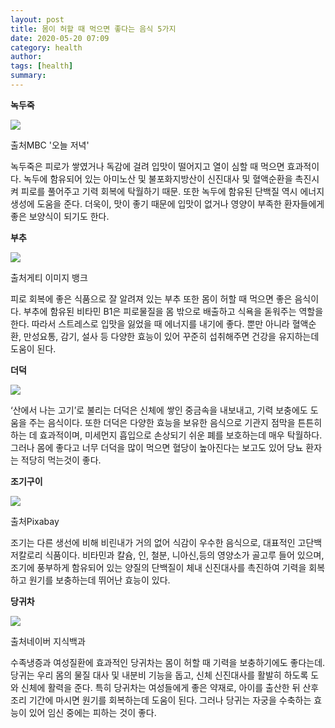```yaml
---
layout: post
title: 몸이 허할 때 먹으면 좋다는 음식 5가지
date: 2020-05-20 07:09
category: health
author: 
tags: [health]
summary: 
---
```



**녹두죽**

![](https://img1.daumcdn.net/thumb/R720x0/?fname=https%3A%2F%2Ft1.daumcdn.net%2Fliveboard%2Finterstella-story%2Fe6d6cc89e2924b83b853cda135419a93.JPG)

출처MBC '오늘 저녁'

녹두죽은 피로가 쌓였거나 독감에 걸려 입맛이 떨어지고 열이 심할 때 먹으면 효과적이다. 녹두에 함유되어 있는 아미노산 및 불포화지방산이 신진대사 및 혈액순환을 촉진시켜 피로를 풀어주고 기력 회복에 탁월하기 때문. 또한 녹두에 함유된 단백질 역시 에너지 생성에 도움을 준다. 더욱이, 맛이 좋기 때문에 입맛이 없거나 영양이 부족한 환자들에게 좋은 보양식이 되기도 한다.

**부추**

![](https://img1.daumcdn.net/thumb/R720x0/?fname=https%3A%2F%2Ft1.daumcdn.net%2Fliveboard%2Finterstella-story%2F27940222b177470d842d70c27adb5ee5.JPG)

출처게티 이미지 뱅크

피로 회복에 좋은 식품으로 잘 알려져 있는 부추 또한 몸이 허할 때 먹으면 좋은 음식이다. 부추에 함유된 비타민 B1은 피로물질을 몸 밖으로 배출하고 식욕을 돋워주는 역할을 한다. 따라서 스트레스로 입맛을 잃었을 때 에너지를 내기에 좋다. 뿐만 아니라 혈액순환, 만성요통, 감기, 설사 등 다양한 효능이 있어 꾸준히 섭취해주면 건강을 유지하는데 도움이 된다.

**더덕**

![](https://img1.daumcdn.net/thumb/R720x0/?fname=https%3A%2F%2Ft1.daumcdn.net%2Fliveboard%2Finterstella-story%2F9d7ef2c8c04145eb84c1c180796422e8.JPG)

‘산에서 나는 고기’로 불리는 더덕은 신체에 쌓인 중금속을 내보내고, 기력 보충에도 도움을 주는 음식이다. 또한 더덕은 다양한 효능을 보유한 음식으로 기관지 점막을 튼튼히 하는 데 효과적이며, 미세먼지 흡입으로 손상되기 쉬운 폐를 보호하는데 매우 탁월하다. 그러나 몸에 좋다고 너무 더덕을 많이 먹으면 혈당이 높아진다는 보고도 있어 당뇨 환자는 적당히 먹는것이 좋다.

**조기구이**

![](https://img1.daumcdn.net/thumb/R720x0/?fname=https%3A%2F%2Ft1.daumcdn.net%2Fliveboard%2Finterstella-story%2Fb4a7885e580d436089cef6159056c0b4.JPG)

출처Pixabay

조기는 다른 생선에 비해 비린내가 거의 없어 식감이 우수한 음식으로, 대표적인 고단백 저칼로리 식품이다. 비타민과 칼슘, 인, 철분, 니아신,등의 영양소가 골고루 들어 있으며, 조기에 풍부하게 함유되어 있는 양질의 단백질이 체내 신진대사를 촉진하여 기력을 회복하고 원기를 보충하는데 뛰어난 효능이 있다.

**당귀차**

![](https://img1.daumcdn.net/thumb/R720x0/?fname=https%3A%2F%2Ft1.daumcdn.net%2Fliveboard%2Finterstella-story%2Fa88ac360e187467d9574fa99fe2f2487.JPG)

출처네이버 지식백과

수족냉증과 여성질환에 효과적인 당귀차는 몸이 허할 때 기력을 보충하기에도 좋다는데. 당귀는 우리 몸의 물질 대사 및 내분비 기능을 돕고, 신체 신진대사를 활발히 하도록 도와 신체에 활력을 준다. 특히 당귀차는 여성들에게 좋은 약재로, 아이를 출산한 뒤 산후조리 기간에 마시면 원기를 회복하는데 도움이 된다. 그러나 당귀는 자궁을 수축하는 효능이 있어 임신 중에는 피하는 것이 좋다.